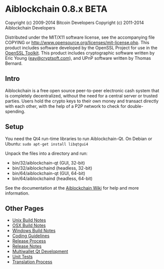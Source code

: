 Aiblockchain 0.8.x BETA
====================

Copyright (c) 2009-2014 Bitcoin Developers
Copyright (c) 2011-2014 Aiblockchain Developers

Distributed under the MIT/X11 software license, see the accompanying
file COPYING or http://www.opensource.org/licenses/mit-license.php.
This product includes software developed by the OpenSSL Project for use in the [OpenSSL Toolkit](http://www.openssl.org/). This product includes
cryptographic software written by Eric Young ([eay@cryptsoft.com](mailto:eay@cryptsoft.com)), and UPnP software written by Thomas Bernard.


Intro
---------------------
Aiblockchain is a free open source peer-to-peer electronic cash system that is
completely decentralized, without the need for a central server or trusted
parties.  Users hold the crypto keys to their own money and transact directly
with each other, with the help of a P2P network to check for double-spending.


Setup
---------------------
You need the Qt4 run-time libraries to run Aiblockchain-Qt. On Debian or Ubuntu:
	`sudo apt-get install libqtgui4`

Unpack the files into a directory and run:

- bin/32/aiblockchain-qt (GUI, 32-bit)
- bin/32/aiblockchaind (headless, 32-bit)
- bin/64/aiblockchain-qt (GUI, 64-bit)
- bin/64/aiblockchaind (headless, 64-bit)

See the documentation at the [Aiblockchain Wiki](http://aiblockchain.info)
for help and more information.


Other Pages
---------------------
- [Unix Build Notes](build-unix.md)
- [OSX Build Notes](build-osx.md)
- [Windows Build Notes](build-msw.md)
- [Coding Guidelines](coding.md)
- [Release Process](release-process.md)
- [Release Notes](release-notes.md)
- [Multiwallet Qt Development](multiwallet-qt.md)
- [Unit Tests](unit-tests.md)
- [Translation Process](translation_process.md)
